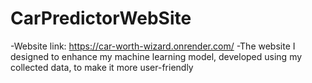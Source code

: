 # CarPredictorWebSite
-Website link: https://car-worth-wizard.onrender.com/
-The website I designed to enhance my machine learning model, developed using my collected data, to make it more user-friendly
